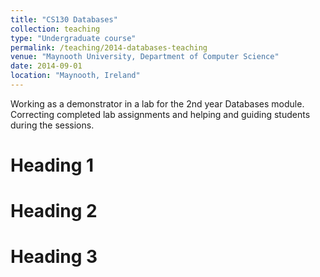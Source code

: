 ```yaml
---
title: "CS130 Databases"
collection: teaching
type: "Undergraduate course"
permalink: /teaching/2014-databases-teaching
venue: "Maynooth University, Department of Computer Science"
date: 2014-09-01
location: "Maynooth, Ireland"
---
```


Working as a demonstrator in a lab for the 2nd year Databases module. Correcting completed lab assignments and helping and guiding students during the sessions.

Heading 1
======

Heading 2
======

Heading 3
======
